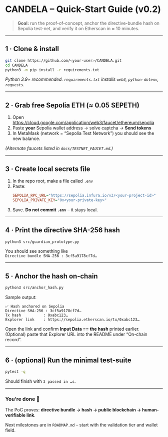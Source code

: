 # CANDELA – Quick-Start Guide (v0.2)

> **Goal:** run the proof-of-concept, anchor the directive-bundle hash on Sepolia test-net, and verify it on Etherscan in ≈ 10 minutes.

---

## 1 · Clone & install
```bash
git clone https://github.com/<your-user>/CANDELA.git
cd CANDELA
python3 -m pip install -r requirements.txt
```
*Python 3.9+ recommended. `requirements.txt` installs `web3`, `python-dotenv`, `requests`.*

---

## 2 · Grab free Sepolia ETH (≈ 0.05 SEPETH)

1. Open <https://cloud.google.com/application/web3/faucet/ethereum/sepolia>  
2. Paste **your** Sepolia wallet address → solve captcha → **Send tokens**  
3. In MetaMask (network = “Sepolia Test Network”) you should see the new balance.

*(Alternate faucets listed in `docs/TESTNET_FAUCET.md`.)*

---

## 3 · Create local secrets file

1. In the repo root, make a file called `.env`  
2. Paste:
   ```ini
   SEPOLIA_RPC_URL="https://sepolia.infura.io/v3/<your-project-id>"
   SEPOLIA_PRIVATE_KEY="0x<your-private-key>"
   ```
3. Save. **Do not commit `.env`** – it stays local.

---

## 4 · Print the directive SHA-256 hash
```bash
python3 src/guardian_prototype.py
```
You should see something like  
`Directive bundle SHA-256 : 3cf5a9178cf7d…`

---

## 5 · Anchor the hash on-chain
```bash
python3 src/anchor_hash.py
```
Sample output:
```
✅ Hash anchored on Sepolia
Directive SHA-256 : 3cf5a9178cf7d…
Tx hash          : 0xabc123…
Explorer link    : https://sepolia.etherscan.io/tx/0xabc123…
```
Open the link and confirm **Input Data == the hash** printed earlier.  
(Optional) paste that Explorer URL into the README under “On-chain record”.

---

## 6 · (optional) Run the minimal test-suite
```bash
pytest -q
```
Should finish with `3 passed in …s`.

---

### You’re done 🎉
The PoC proves: **directive bundle → hash → public blockchain → human-verifiable link**.

Next milestones are in `ROADMAP.md` – start with the validation tier and wallet field.
